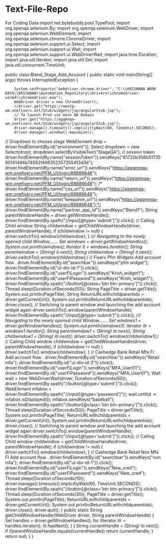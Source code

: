 # Text-File-Repo
For Coding Data
import net.bytebuddy.pool.TypePool;
import org.openqa.selenium.By;
import org.openqa.selenium.WebDriver;
import org.openqa.selenium.WebElement;
import org.openqa.selenium.chrome.ChromeDriver;
import org.openqa.selenium.support.ui.Select;
import org.openqa.selenium.support.ui.Wait;
import org.openqa.selenium.support.ui.WebDriverWait;
import java.time.Duration;
import java.util.Iterator;
import java.util.Set;
import java.util.concurrent.TimeUnit;

public class Blend_Stage_Add_Account {
    public static void main(String[] args) throws InterruptedException {

        System.setProperty("webdriver.chrome.driver", "C:\\KRISHNAN WORK DATA\\KRISHNAN\\Automation_Repository\\Drivers\\chromedriver-win64\\chromedriver.exe");
        WebDriver driver = new ChromeDriver();
        //driver.get("https://wmstg-wm.onefiserv.net/Stub/widgets/jsp/angularStub.jsp");
        // To launch Prod use main QA Domain
        driver.get("https://aggmnqa-wm.onefiserv.net/Stub/widgets/jsp/angularStub.jsp");
        driver.manage().timeouts().implicitlyWait(60, TimeUnit.SECONDS);
        driver.manage().window().maximize();
// Dropdown to choose stage
        WebElement drop = driver.findElement(By.id("environment"));
        Select dropdown = new Select(drop);
        dropdown.selectByVisibleText("StageQA");
// session token
        driver.findElement(By.name("sessionToken")).sendKeys("61732b306b5173595141494b74562f466352357355413d3d");
        driver.findElement(By.name("error_url")).sendKeys("https://aggmnqa-wm.onefiserv.net/PFM_UI/login/88886648");
        driver.findElement(By.name("return_url")).sendKeys("https://aggmnqa-wm.onefiserv.net/PFM_UI/login/88886648");
       /* driver.findElement(By.name("css_url")).sendKeys("https://aggmnqa-wm.onefiserv.net/PFM_UI/login/88886648");
        driver.findElement(By.name("keepalive_url")).sendKeys("https://aggmnqa-wm.onefiserv.net/PFM_UI/login/88886648");*/
        driver.findElement(By.name("partner_app_id")).sendKeys("Blend1");
        String parentWindowHandle = driver.getWindowHandle();
        driver.findElement(By.xpath("//input[@type='submit']")).click();
        // Calling Child window
        String childwindow = getChildWindowHandle(driver, parentWindowHandle);
        if (childwindow != null)
        {
            driver.switchTo().window(childwindow);
        }
        /*// Navigating to the newly opened child Window.......
        Set<String> windows = driver.getWindowHandles();
        System.out.println(windows);
        Iterator it = windows.iterator();
        String parentwindow = (String) it.next();
        String childwindow = (String) it.next();
        driver.switchTo().window(childwindow);*/
        // Fiserv Pfm Widgets Add account flow .
        driver.findElement(By.id("searchbar")).sendKeys("pfm widget");
        driver.findElement(By.id("ul-div-id-1")).click();
        driver.findElement(By.id("userFiLogin")).sendKeys("Krish_widget1");
        driver.findElement(By.id("userFiPassword")).sendKeys("Krish_widget1");
        driver.findElement(By.xpath("//button[@class='btn btn-primary']")).click();
        Thread.sleep(Duration.ofSeconds(50));
        String PageTitle = driver.getTitle();
        System.out.println(PageTitle);
        String ReturnURLwithchildparentids = driver.getCurrentUrl();
        System.out.println(ReturnURLwithchildparentids);
        driver.close();
        // Switching to parent window and launching the add account widget again
        driver.switchTo().window(parentWindowHandle);
        driver.findElement(By.xpath("//input[@type='submit']")).click();
        /*// Navigating to the newly opened child Window.......
        Set<String> windows1 = driver.getWindowHandles();
        System.out.println(windows1);
        Iterator itr = windows1.iterator();
        String parentwindow1 = (String) itr.next();
        String childwindow1 = (String) itr.next();
        driver.switchTo().window(childwindow1);*/
        // Calling Child window
        childwindow = getChildWindowHandle(driver, parentWindowHandle);
        if (childwindow != null) {
            driver.switchTo().window(childwindow);
        }
        // Cashedge Bank Retail Mfa FI  Add account flow .
        driver.findElement(By.id("searchbar")).sendKeys("Retail mfa");
        driver.findElement(By.id("ul-div-id-2")).click();
        driver.findElement(By.id("userFiLogin")).sendKeys("MFA_User01");
        driver.findElement(By.id("userFiPassword")).sendKeys("MFA_User01");
        Wait<WebDriver> wait = new WebDriverWait(driver, Duration.ofSeconds(60));
        driver.findElement(By.xpath("//button[@type='submit']")).click();
        WebElement mfabox = driver.findElement(By.xpath("//input[@type='password']"));
        wait.until(d -> mfabox.isDisplayed());
        mfabox.sendKeys("baseball");
        driver.findElement(By.xpath("//button[@class='btn btn-primary']")).click();
        Thread.sleep(Duration.ofSeconds(50));
        PageTitle = driver.getTitle();
        System.out.println(PageTitle);
        ReturnURLwithchildparentids = driver.getCurrentUrl();
        System.out.println(ReturnURLwithchildparentids);
        driver.close();
        // Switching to parent window and launching the add account widget again
        driver.switchTo().window(parentWindowHandle);
        driver.findElement(By.xpath("//input[@type='submit']")).click();
        // Calling Child window
        childwindow = getChildWindowHandle(driver, parentWindowHandle);
        if (childwindow != null) {
            driver.switchTo().window(childwindow);
        }
        // Cashedge Bank Retail Non Mfa FI  Add account flow .
        driver.findElement(By.id("searchbar")).sendKeys("non mfa");
        driver.findElement(By.id("ul-div-id-1")).click();
        driver.findElement(By.id("userFiLogin")).sendKeys("New_cred");
        driver.findElement(By.id("userFiPassword")).sendKeys("New_cred");
        Thread.sleep(Duration.ofSeconds(10));
        driver.manage().timeouts().implicitlyWait(60, TimeUnit.SECONDS);
        driver.findElement(By.xpath("//button[@class='btn btn-primary']")).click();
        Thread.sleep(Duration.ofSeconds(30));
        PageTitle = driver.getTitle();
        System.out.println(PageTitle);
        ReturnURLwithchildparentids = driver.getCurrentUrl();
        System.out.println(ReturnURLwithchildparentids);
        driver.close();
        driver.quit();
    }
    public static String getChildWindowHandle(WebDriver driver, String parentWindowHandle) {
        Set<String> handles = driver.getWindowHandles();
        for (Iterator itr = handles.iterator(); itr.hasNext(); )
        {
            String currentHandle = (String) itr.next();
            if (!parentWindowHandle.equals(currentHandle))
                return currentHandle;
        }
        return null;
    }
}
